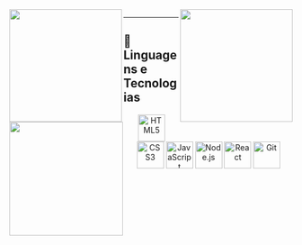 <a href="#">
  <img height="200" align="left" src="https://my-stats-43gk.vercel.app/api?username=notoriouswin&show_icons=true&theme=gotham&hide=contribs,issues&show=discussions_answered&rank_icon=github&include_all_commits=true&card_width=150" />
</a>
<a href="#">
  <img height="200" align="right" src="https://my-stats-43gk.vercel.app/api/top-langs/?username=notoriouswin&langs_count=8&layout=compact&theme=gotham&card_width=150" />
</a>

<img align="left" height="202" src="https://github-readme-streak-stats-git-main-davids-projects-ad77adcc.vercel.app/?user=notoriouswin&theme=gotham"/>

---

## 👾 Linguagens e Tecnologias

<p align="center">
  <a href="#"><img width="48" height="48" src="https://img.icons8.com/color/48/html-5--v1.png" alt="HTML5"/></a>
  <a href="#"><img width="48" height="48" src="https://img.icons8.com/color/48/css3.png" alt="CSS3"/></a>
  <a href="#"><img width="48" height="48" src="https://img.icons8.com/fluency/48/javascript.png" alt="JavaScript"/></a>
  <a href="#"><img width="48" height="48" src="https://img.icons8.com/?size=100&id=54087&format=png&color=000000" alt="Node.js"/></a>
  <a href="#"><img width="48" height="48" src="https://img.icons8.com/?size=100&id=QBqFNfPPB2Kx&format=png&color=000000" alt="React"/></a>
  <a href="#"><img width="48" height="48" src="https://img.icons8.com/color/48/git.png" alt="Git"/></a>
</p>
